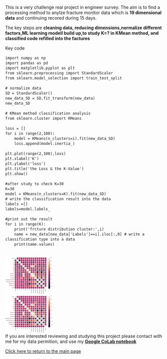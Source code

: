 This is a very challenge real project in engineer survey. The aim is to find a processing method to anylze fracture monitor data which is **19 dimensional data** and continuing recored during 15 days.

The key steps are **cleaning data, reducing dimensions,normalize different factors,ML learning modell build up,to study K=? in KMean method, and classified code refilled into the factures** 
  
Key code
```
import numpy as np
import pandas as pd
import matplotlib.pyplot as plt
from sklearn.preprocessing import StandardScaler
from sklearn.model_selection import train_test_split

# normalize data
SD = StandardScaler()
new_data_SD = SD.fit_transform(new_data)
new_data_SD

# KMean method classification analysis
from sklearn.cluster import KMeans

loss = []
for i in range(2,100):
    model = KMeans(n_clusters=i).fit(new_data_SD)
    loss.append(model.inertia_)

plt.plot(range(2,100),loss)
plt.xlabel('K')
plt.ylabel('loss')
plt.title('the Loss & the K-Value')
plt.show()

#after study to check K=30
K=30
model = KMeans(n_clusters=K).fit(new_data_SD)
# write the classification result into the data
labels =[]
labels=model.labels_

#print out the result
for i in range(K):
    print('frcture distribution cluster:',i)
    name = new_data[new_data['Labels']==i].iloc[:,0] # write a classification type into a data 
    print(name.values)
```
  <br> <img src="python/fracture1.JPG" alt="drawing" width="30%"/>     <br> <img src="python/fracture1.JPG" alt="drawing" width="30%"/>   
If you are interested reviewing and studying this project please contact with me for my data permition, and
use my [**Google CoLab notebook**](https://colab.research.google.com/drive/1FhjdinLX9dejz4spkXrhXDHuENXQM3Fq#updateTitle=true&folderId=1Q9EqShSEW9F3ULWA9Z6sSSbFlLBSQTmO)

[Click here to return to the main page](../README.md)


